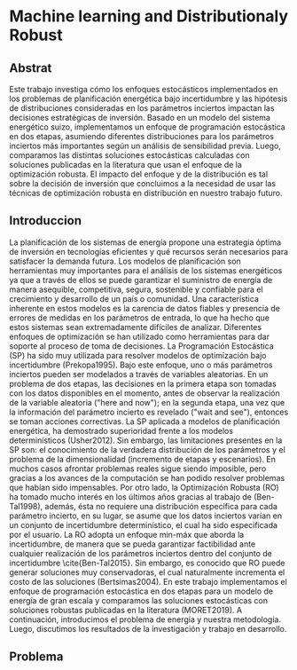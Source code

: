 # Machine learning and Distributionaly Robust

## Abstrat
  
Este trabajo investiga cómo los enfoques estocásticos implementados en los problemas de planificación energética bajo incertidumbre y las hipótesis de distribuciones consideradas en los parámetros inciertos impactan las decisiones estratégicas de inversión. Basado en un modelo del sistema energético suizo, implementamos un enfoque de programación estocástica en dos etapas, asumiendo diferentes distribuciones para los parámetros inciertos más importantes según un análisis de sensibilidad previa. Luego, comparamos las distintas soluciones estocásticas calculadas con soluciones publicadas en la literatura que usan el enfoque de la optimización robusta. El impacto del enfoque y de la distribución es tal sobre la decisión de inversión que concluimos a la necesidad de usar las técnicas de optimización robusta en distribución en nuestro trabajo futuro.

## Introduccion

La planificación de los sistemas de energía propone una estrategia óptima de inversión en tecnologías eficientes y qué recursos serán necesarios para satisfacer la demanda futura. Los modelos de planificación son herramientas muy importantes para el análisis de los sistemas energéticos ya que a través de ellos se puede garantizar el suministro de energía de manera asequible, competitiva, segura, sostenible y confiable para el crecimiento y desarrollo de un país o comunidad.
Una característica inherente en estos modelos es la carencia de datos fiables y presencia de errores de medidas en los parámetros de entrada, lo que ha hecho que estos sistemas sean extremadamente difíciles de analizar. Diferentes enfoques de optimización se han utilizado como herramientas para dar soporte al proceso de toma de decisiones.
La Programación Estocástica (SP) ha sido muy utilizada para resolver modelos de optimización bajo incertidumbre (Prekopa1995). Bajo este enfoque, uno o más parámetros inciertos pueden ser modelados a través de variables aleatorias.  En un problema de dos etapas, las decisiones en la primera etapa son tomadas con los datos disponibles en el momento, antes de observar la realización de la variable aleatoria ("here and now"); en la segunda etapa, una vez que la información del parámetro incierto es revelado ("wait and see"), entonces se toman acciones correctivas. La SP aplicada a modelos de planificación energética, ha demostrado superioridad frente a los modelos determinísticos (Usher2012). Sin embargo, las limitaciones presentes en la SP son: el conocimiento de la verdadera distribución de los parámetros y el problema de la dimensionalidad (incremento de etapas y escenarios). En muchos casos afrontar problemas reales sigue siendo imposible, pero gracias a los avances de la computación se han podido resolver problemas que habían sido impensables. Por otro lado,
la Optimización Robusta (RO) ha tomado mucho interés en los últimos años gracias al trabajo de (Ben-Tal1998), además, ésta no requiere una distribución específica para cada parámetro incierto, en su lugar, se asume que los datos inciertos varían en un conjunto de incertidumbre determinístico, el cual ha sido especificada por el usuario. La RO adopta un enfoque min-máx que aborda la incertidumbre, de manera que se pueda garantizar factibilidad ante cualquier realización de los parámetros inciertos dentro del conjunto de incertidumbre \cite{Ben-Tal2015}. Sin embargo, es conocido que RO puede generar soluciones muy conservadoras, el cual naturalmente incrementa el costo de las soluciones (Bertsimas2004). En este trabajo implementamos el enfoque de programación estocástica en dos etapas para un modelo de energía de gran escala y comparamos las soluciones estocásticas con soluciones robustas publicadas en la literatura (MORET2019). A continuación, introducimos el problema de energía y nuestra metodología. Luego, discutimos los resultados de la investigación y trabajo en desarrollo.

## Problema
